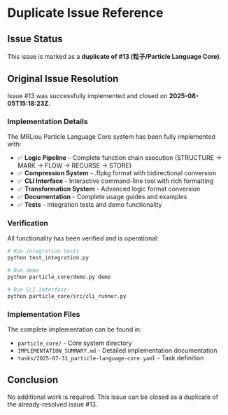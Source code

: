 # Duplicate Issue Reference

## Issue Status

This issue is marked as a **duplicate of #13 (粒子/Particle Language Core)**.

## Original Issue Resolution

Issue #13 was successfully implemented and closed on **2025-08-05T15:18:23Z**.

### Implementation Details

The MRLiou Particle Language Core system has been fully implemented with:

- ✅ **Logic Pipeline** - Complete function chain execution (STRUCTURE → MARK → FLOW → RECURSE → STORE)
- ✅ **Compression System** - .flpkg format with bidirectional conversion
- ✅ **CLI Interface** - Interactive command-line tool with rich formatting
- ✅ **Transformation System** - Advanced logic format conversion
- ✅ **Documentation** - Complete usage guides and examples
- ✅ **Tests** - Integration tests and demo functionality

### Verification

All functionality has been verified and is operational:

```bash
# Run integration tests
python test_integration.py

# Run demo
python particle_core/demo.py demo

# Run CLI interface
python particle_core/src/cli_runner.py
```

### Implementation Files

The complete implementation can be found in:
- `particle_core/` - Core system directory
- `IMPLEMENTATION_SUMMARY.md` - Detailed implementation documentation
- `tasks/2025-07-31_particle-language-core.yaml` - Task definition

## Conclusion

No additional work is required. This issue can be closed as a duplicate of the already-resolved issue #13.
